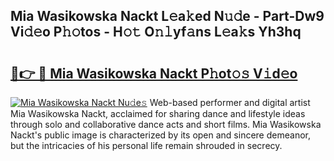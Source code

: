 ## Mia Wasikowska Nackt L𝚎a𝚔ed N𝚞𝚍e - Part-Dw9 Vi𝚍𝚎o P𝚑𝚘tos - H𝚘𝚝 O𝚗𝚕yf𝚊ns L𝚎a𝚔s Yh3hq

# <h2><a href="http://kf12oa1.oniu.top/?m=Mia+Wasikowska+Nackt">🔗👉 🔴 Mia Wasikowska Nackt P𝚑ot𝚘𝚜 V𝚒d𝚎o</a></h2>

[![Mia Wasikowska Nackt Nu𝚍e𝚜](https://i.imgur.com/0qMVB7G.gif)](http://kf12oa1.oniu.top/?m=Mia+Wasikowska+Nackt)
Web-based performer and digital artist Mia Wasikowska Nackt, acclaimed for sharing dance and lifestyle ideas through solo and collaborative dance acts and short films. Mia Wasikowska Nackt's public image is characterized by its open and sincere demeanor, but the intricacies of his personal life remain shrouded in secrecy.  
